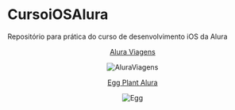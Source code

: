 # CursoiOSAlura
Repositório para prática do curso de desenvolvimento iOS da Alura

<div align="center">

[Alura Viagens](https://github.com/michelldossantos/CursoiOSAlura/tree/main/AluraViagens)


![AluraViagens](https://user-images.githubusercontent.com/60993267/109375304-7f3e0600-789a-11eb-8f09-a13ee472cc37.gif)



</div>

<div align="center">


[Egg Plant Alura](https://github.com/michelldossantos/CursoiOSAlura/tree/main/eggplantAlura)


![Egg](https://user-images.githubusercontent.com/60993267/109375491-e7d9b280-789b-11eb-8951-185dc1dcab19.gif)


</div>
